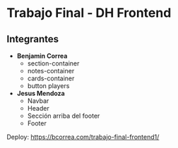 # Trabajo Final - DH Frontend

## Integrantes
- **Benjamin Correa**
    - section-container
    - notes-container
    - cards-container
    - button players
- **Jesus Mendoza**
    - Navbar
    - Header
    - Sección arriba del footer
    - Footer

Deploy: https://bcorrea.com/trabajo-final-frontend1/
